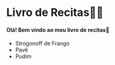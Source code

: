 # **Livro de Recitas**:man_cook:

#### **Olá! Bem vindo ao meu livro de recitas**:wave:

- Strogonoff de Frango
- Pavê
- Pudim